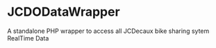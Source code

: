 JCDODataWrapper
===============

A standalone PHP wrapper to access all JCDecaux bike sharing sytem RealTime Data
